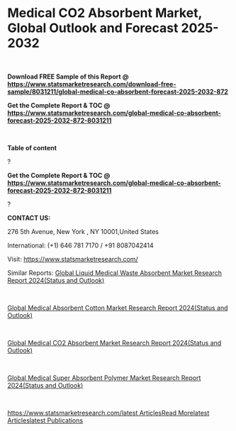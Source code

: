<h1>Medical CO2 Absorbent Market, Global Outlook and Forecast 2025-2032</h1><br/><p><strong>Download FREE Sample of this Report @ <a href="https://www.statsmarketresearch.com/download-free-sample/8031211/global-medical-co-absorbent-forecast-2025-2032-872">https://www.statsmarketresearch.com/download-free-sample/8031211/global-medical-co-absorbent-forecast-2025-2032-872</a></strong></p>
 
 
 
 <div><b>Get the Complete Report & TOC @ <a href="https://www.statsmarketresearch.com/global-medical-co-absorbent-forecast-2025-2032-872-8031211">https://www.statsmarketresearch.com/global-medical-co-absorbent-forecast-2025-2032-872-8031211</a></b></div>
 
 
 
 <p><br />
 
 <b>Table of content</b></p>
 
 
 
 <p>? </p>
 
 
 
 <div><b>Get the Complete Report & TOC @ <a href="https://www.statsmarketresearch.com/global-medical-co-absorbent-forecast-2025-2032-872-8031211">https://www.statsmarketresearch.com/global-medical-co-absorbent-forecast-2025-2032-872-8031211</a></b></div>
 
 
 
 <p>? </p>
 
 
 
 <p><b>CONTACT US:</b><br />
 
 276 5th Avenue, New York , NY 10001,United States<br />
 
 International: (+1) 646 781 7170 / +91 8087042414<br />
 
 Visit: <a href="https://www.statsmarketresearch.com/">https://www.statsmarketresearch.com/</a><br />
 
 Similar Reports: <a href="https://www.statsmarketresearch.com/global-medical-co-absorbent-forecast-2025-2032-872-8031211">Global Liquid Medical Waste Absorbent Market Research Report 2024(Status and Outlook)</a><br />
 
 <br />
 
 <a href="https://www.statsmarketresearch.com/global-medical-co-absorbent-forecast-2025-2032-872-8031211">Global Medical Absorbent Cotton Market Research Report 2024(Status and Outlook)</a><br />
 
 <br />
 
 <a href="https://www.statsmarketresearch.com/global-medical-co-absorbent-forecast-2025-2032-872-8031211">Global Medical CO2 Absorbent Market Research Report 2024(Status and Outlook)</a><br />
 
 <br />
 
 <a href="https://www.statsmarketresearch.com/global-medical-co-absorbent-forecast-2025-2032-872-8031211">Global Medical Super Absorbent Polymer Market Research Report 2024(Status and Outlook)</a><br />
 
 <br />
 
 <a href="https://gyeongbokgung.com">https://www.statsmarketresearch.com/</a><a href="https://hallyeomaritime.com">latest Articles</a><a href="https://jingwansa.com">Read More</a><a href="https://nguoiviet.jp/">latest Articles</a><a href="https://www.intelmarketresearch.com/">latest Publications</a></p>